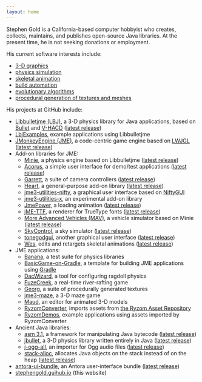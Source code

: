 ```yaml
---
layout: home
---
```


Stephen Gold is a California-based computer hobbyist
who creates, collects, maintains, and publishes open-source Java libraries.
At the present time, he is not seeking donations or employment.

His current software interests include:
+ [3-D graphics](https://en.wikipedia.org/wiki/3D_computer_graphics)
+ [physics simulation](https://en.wikipedia.org/wiki/Physics_engine)
+ [skeletal animation](https://en.wikipedia.org/wiki/Skeletal_animation)
+ [build automation](https://en.wikipedia.org/wiki/Build_automation)
+ [evolutionary algorithms](https://en.wikipedia.org/wiki/Evolutionary_algorithm)
+ [procedural generation of textures and meshes](https://en.wikipedia.org/wiki/Procedural_generation)

His projects at GitHub include:
+ [Libbulletjme (LBJ)](https://github.com/stephengold/Libbulletjme),
  a 3-D physics library for Java applications,
  based on [Bullet](https://pybullet.org)
  and [V-HACD](https://github.com/kmammou/v-hacd)
  ([latest release](https://github.com/stephengold/Libbulletjme/releases/latest))
+ [LbjExamples](https://github.com/stephengold/LbjExamples),
  example applications using Libbulletjme
+ [JMonkeyEngine (JME)](https://jmonkeyengine.org/),
  a code-centric game engine based on [LWJGL](https://www.lwjgl.org)
  ([latest release](https://github.com/jmonkeyengine/jmonkeyengine/releases/latest))
+ Add-on libraries for JME:
  + [Minie](https://stephengold.github.io/Minie),
    a physics engine based on Libbulletjme
    ([latest release](https://github.com/stephengold/Minie/releases/latest))
  + [Acorus](https://github.com/stephengold/Acorus),
    a simple user interface for demo/test applications
    ([latest release](https://github.com/stephengold/Acorus/releases/latest))
  + [Garrett](https://github.com/stephengold/Garrett),
    a suite of camera controllers
    ([latest release](https://github.com/stephengold/Garrett/releases/latest))
  + [Heart](https://github.com/stephengold/Heart),
    a general-purpose add-on library
    ([latest release](https://github.com/stephengold/Heart/releases/latest))
  + [jme3-utilities-nifty](https://github.com/stephengold/jme3-utilities),
    a graphical user interface
    based on [NiftyGUI](https://nifty-gui.github.io/nifty-gui)
  + [jme3-utilities-x](https://github.com/stephengold/jme3-utilities),
    an experimental add-on library
  + [JmePower](https://github.com/stephengold/JmePower), a loading animation
    ([latest release](https://github.com/stephengold/JmePower/releases/latest))
  + [jME-TTF](https://github.com/stephengold/jME-TTF),
    a renderer for TrueType fonts
    ([latest release](https://github.com/stephengold/jME-TTF/releases/latest))
  + [More Advanced Vehicles (MAV)](https://github.com/stephengold/jme-vehicles),
    a vehicle simulator based on Minie
    ([latest release](https://github.com/stephengold/jme-vehicles/releases/latest))
  + [SkyControl](https://github.com/stephengold/SkyControl), a sky simulator
    ([latest release](https://github.com/stephengold/SkyControl/releases/latest))
  + [tonegodgui](https://github.com/stephengold/tonegodgui),
    another graphical user interface
    ([latest release](https://github.com/stephengold/tonegodgui/releases/latest))
  + [Wes](https://github.com/stephengold/Wes),
    edits and retargets skeletal animations
    ([latest release](https://github.com/stephengold/Wes/releases/latest))
+ JME applications:
  + [Banana](https://github.com/stephengold/Banana),
    a test suite for physics libraries
  + [BasicGame-on-Gradle](https://github.com/stephengold/BasicGame-on-Gradle),
    a template for building JME applications
    using [Gradle](https://gradle.org)
  + [DacWizard](https://github.com/stephengold/Minie),
    a tool for configuring ragdoll physics
  + [FuzeCreek](https://github.com/stephengold/FuzeCreek),
    a real-time river-rafting game
  + [Georg](https://github.com/stephengold/Georg),
    a suite of procedurally generated textures
  + [jme3-maze](https://github.com/stephengold/jme3-maze), a 3-D maze game
  + [Maud](https://github.com/stephengold/Maud),
    an editor for animated 3-D models
  + [RyzomConverter](https://github.com/stephengold/RyzomConverter),
    imports assets from
    [the Ryzom Asset Repository](https://bitbucket.org/ccxvii/ryzom-assets)
  + [RyzomDemos](https://github.com/stephengold/RyzomDemos),
    example applications using assets imported by RyzomConverter
+ Ancient Java libraries:
  + [asm 3.1](https://github.com/stephengold/asm),
    a framework for manipulating Java bytecode
    ([latest release](https://github.com/stephengold/asm/releases/latest))
  + [jbullet](https://github.com/stephengold/jbullet),
    a 3-D physics library written entirely in Java
    ([latest release](https://github.com/stephengold/jbullet/releases/latest))
  + [j-ogg-all](https://github.com/stephengold/j-ogg-all),
    an importer for Ogg audio files
    ([latest release](https://github.com/stephengold/j-ogg-all/releases/latest))
  + [stack-alloc](https://github.com/stephengold/stack-alloc),
    allocates Java objects on the stack instead of on the heap
    ([latest release](https://github.com/stephengold/stack-alloc/releases/latest))
+ [antora-ui-bundle](https://github.com/stephengold/antora-ui-bundle),
  an Antora user-interface bundle
  ([latest release](https://github.com/stephengold/antora-ui-bundle/releases/latest))
+ [stephengold.guihub.io](https://github.com/stephengold/stephengold.github.io/) (this website)
